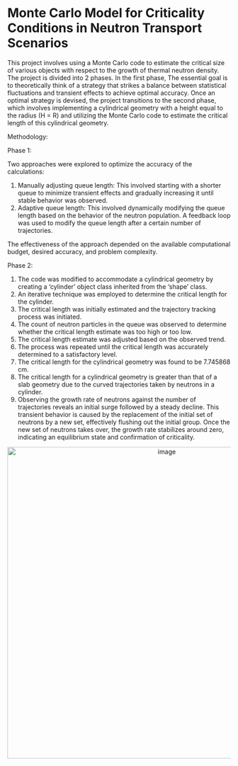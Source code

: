# Monte Carlo Model for Criticality Conditions in Neutron Transport Scenarios

This project involves using a Monte Carlo code to estimate the critical size of various objects with respect to the growth of thermal neutron density. The project is divided into 2 phases. In the first phase, The essential goal is to theoretically think of a strategy that strikes a balance between statistical fluctuations and transient effects to achieve optimal accuracy. Once an optimal strategy is devised, the project transitions to the second phase, which involves implementing a cylindrical geometry with a height equal to the radius (H = R) and utilizing the Monte Carlo code to estimate the critical length of this cylindrical geometry.

Methodology:

Phase 1:

Two approaches were explored to optimize the accuracy of the calculations:
1. Manually adjusting queue length: This involved starting with a shorter queue to minimize transient effects and gradually increasing it until stable behavior was observed.
2. Adaptive queue length: This involved dynamically modifying the queue length based on the behavior of the neutron population. A feedback loop was used to modify the queue length after a certain number of trajectories.

The effectiveness of the approach depended on the available computational budget, desired accuracy, and problem complexity.

Phase 2:
1. The code was modified to accommodate a cylindrical geometry by creating a ‘cylinder’ object class inherited from the ‘shape’ class.
2. An iterative technique was employed to determine the critical length for the cylinder.
3. The critical length was initially estimated and the trajectory tracking process was initiated.
4. The count of neutron particles in the queue was observed to determine whether the critical length estimate was too high or too low.
5. The critical length estimate was adjusted based on the observed trend.
6. The process was repeated until the critical length was accurately determined to a satisfactory level.
7. The critical length for the cylindrical geometry was found to be 7.745868 cm.
8. The critical length for a cylindrical geometry is greater than that of a slab geometry due to the curved trajectories taken by neutrons in a cylinder.
9. Observing the growth rate of neutrons against the number of trajectories reveals an initial surge followed by a steady decline. This transient behavior is caused by the replacement of the initial set of neutrons by a new set, effectively flushing out the initial group. Once the new set of neutrons takes over, the growth rate stabilizes around zero, indicating an equilibrium state and confirmation of criticality.

<center>
   <img width="704" alt="image" src="https://github.com/udaisharma99/Monte-Carlo-Model-for-Criticality-Conditions/assets/138836370/b2f6ff81-4eff-48a5-a52f-a3dab42a7e61">
</center>


